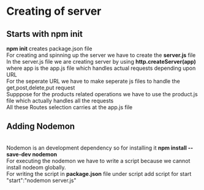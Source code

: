 # Creating of server

## Starts with npm init
<b>npm init </b> creates package.json file <br/>
For creating and spinning up the server we have to create the <b>server.js</b> file
<br/>
In the server.js file we are creating server by using <b>http.createServer(app)</b> where app is the app.js file which handles actual requests depending upon URL
<br/>For the seperate URL we have to make seperate js files to handle the get,post,delete,put request<br/>
Supppose for the products related operations we have to use the product.js file which actually handles all the requests<br/>
All these Routes selection carries at the app.js file


## Adding Nodemon
<br/>Nodemon is an development dependency so for installing it <b>npm install --save-dev nodemon</b>
<br/>For executing the nodemon we have to write a script because we cannot install nodeom globally.<br/>
For writing the script in <b>package.json</b> file under script add script for start<br/>
"start":"nodemon server.js"
